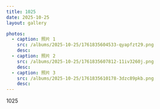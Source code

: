 ```yaml
---
title: 1025
date: 2025-10-25
layout: gallery

photos:
  - caption: 照片 1
    src: /albums/2025-10-25/1761835604533-qyapfzt29.png
    desc: 
  - caption: 照片 2
    src: /albums/2025-10-25/1761835607812-11iv3260j.png
    desc: 
  - caption: 照片 3
    src: /albums/2025-10-25/1761835610178-3dzc89pkb.png
    desc: 
---
```


1025
